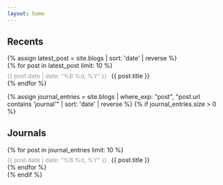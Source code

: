 ```yaml
---
layout: home
---
```


<style>
    .td-none {
        text-decoration: none !important;
    }

    .tep {
        white-space: nowrap;
        overflow: hidden;
        text-overflow: ellipsis;
    }

    .posts-listing {
        display: flex;
        flex-direction: column; 
    }


    .post-date {
        font-size: 0.85rem;
        color: #999;
        margin-bottom: 6px;
    }
    
</style>

<div class="home-container">
  <div class="section-header">
    <h2 class="section-title">Recents</h2>
  </div>
  {% assign latest_post = site.blogs | sort: 'date' | reverse %}
   <div style="posts-listing">
   {% for post in latest_post limit: 10 %}
      <div style="margin-top: 0.4rem">
        <a href="{{ post.url }}" class="td-none">
          <span class="post-date">{{ post.date | date: "%B %d, %Y" }}</span>
          <span style="margin-left: 0.4rem">{{ post.title }}</span>
        </a>
      </div>
    {% endfor %}


  <!-- Recent Journal Posts -->
  {% assign journal_entries = site.blogs | where_exp: "post", "post.url contains 'journal'" | sort: 'date' | reverse %}
  {% if journal_entries.size > 0 %}
  <div style="margin-top: 1.2rem">
    <h2>Journals</h2>
  </div>
  <div>
    {% for post in journal_entries limit: 10 %}
      <div style="margin-top: 0.4rem">
        <a href="{{ post.url }}" class="td-none">
          <span class="post-date">{{ post.date | date: "%B %d, %Y" }}</span>
          <span style="margin-left: 0.4rem">{{ post.title }}</span>
        </a>
      </div>
    {% endfor %}
  </div>
  {% endif %}
  <div>
</div>